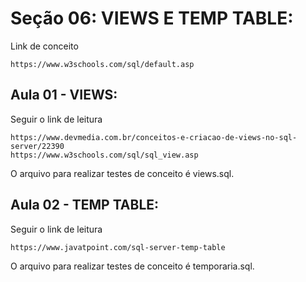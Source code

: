 # Seção 06: VIEWS E TEMP TABLE:
Link de conceito

    https://www.w3schools.com/sql/default.asp

## Aula 01 - VIEWS:
Seguir o link de leitura

    https://www.devmedia.com.br/conceitos-e-criacao-de-views-no-sql-server/22390
    https://www.w3schools.com/sql/sql_view.asp

O arquivo para realizar testes de conceito é views.sql.

## Aula 02 - TEMP TABLE:
Seguir o link de leitura

    https://www.javatpoint.com/sql-server-temp-table

O arquivo para realizar testes de conceito é temporaria.sql.
